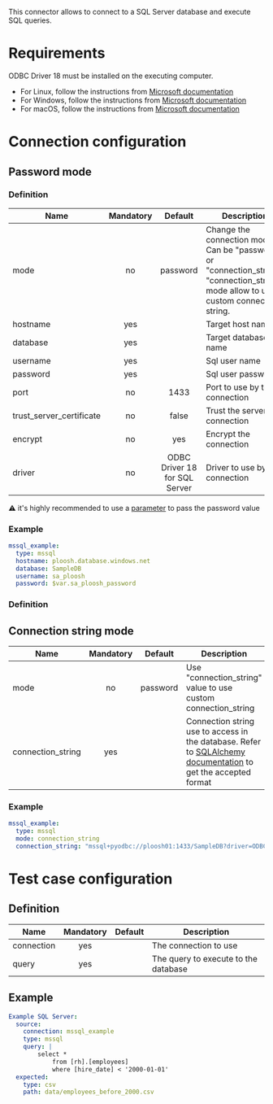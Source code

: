 This connector allows to connect to a SQL Server database and execute SQL queries.

# Requirements
ODBC Driver 18 must be installed on the executing computer.

* For Linux, follow the instructions from [Microsoft documentation](https://learn.microsoft.com/en-us/sql/connect/odbc/linux-mac/installing-the-microsoft-odbc-driver-for-sql-server?view=sql-server-ver15&tabs=ubuntu18-install%2Calpine17-install%2Cdebian8-install%2Credhat7-13-install%2Crhel7-offline#18)
* For Windows, follow the instructions from [Microsoft documentation](https://learn.microsoft.com/en-us/sql/connect/odbc/download-odbc-driver-for-sql-server?view=sql-server-ver15)
* For macOS, follow the instructions from [Microsoft documentation](https://learn.microsoft.com/en-us/sql/connect/odbc/linux-mac/install-microsoft-odbc-driver-sql-server-macos?view=sql-server-ver15)

# Connection configuration
## Password mode
### Definition
| Name                       | Mandatory | Default                       | Description |
|----------------------------|:---------:|:-----------------------------:|-------------|
| mode                       | no        |  password                     | Change the connection mode. Can be "password" or "connection_string". "connection_string" mode allow to use a custom connection string.
| hostname                   | yes       |                               | Target host name
| database                   | yes       |                               | Target database name
| username                   | yes       |                               | Sql user name
| password                   | yes       |                               | Sql user password
| port                       | no        | 1433                          | Port to use by the connection
| trust_server_certificate   | no        | false                         | Trust the server ssl connection
| encrypt                    | no        | yes                           | Encrypt the connection
| driver                     | no        | ODBC Driver 18 for SQL Server | Driver to use by the connection

:warning: it's highly recommended to use a [parameter](/Custom-parameters) to pass the password value

### Example
``` yaml
mssql_example:
  type: mssql
  hostname: ploosh.database.windows.net
  database: SampleDB
  username: sa_ploosh
  password: $var.sa_ploosh_password 
```

### Definition
## Connection string mode
| Name              | Mandatory | Default                       | Description |
|-------------------|:---------:|:-----------------------------:|-------------|
| mode              | no        |  password                     | Use "connection_string" value to use custom connection_string
| connection_string | yes       |                               | Connection string use to access in the database. Refer to [SQLAlchemy documentation](https://docs.sqlalchemy.org/en/20/dialects/mssql.html) to get the accepted format

### Example
``` yaml
mssql_example:
  type: mssql
  mode: connection_string
  connection_string: "mssql+pyodbc://ploosh01:1433/SampleDB?driver=ODBC+Driver+18+for+SQL+Server&TrustServerCertificate=yes&authentication=ActiveDirectoryIntegrated"
```

# Test case configuration
## Definition
| Name              | Mandatory | Default                       | Description |
|-------------------|:---------:|:-----------------------------:|-------------|
| connection        | yes       |                               | The connection to use 
| query             | yes       |                               | The query to execute to the database

## Example
``` yaml
Example SQL Server:
  source:
    connection: mssql_example
    type: mssql
    query: | 
        select * 
            from [rh].[employees]
            where [hire_date] < '2000-01-01'
  expected:
    type: csv
    path: data/employees_before_2000.csv
```